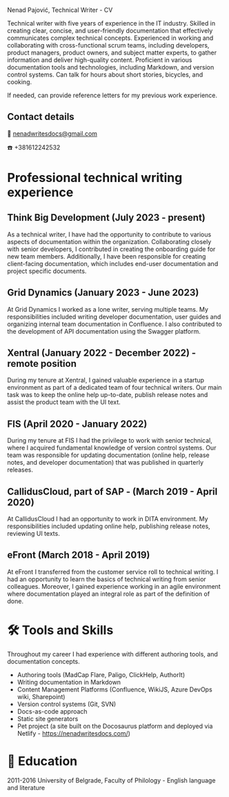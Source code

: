 Nenad Pajović, Technical Writer - CV

Technical writer with five years of experience in the IT industry. Skilled in creating clear, concise, and user-friendly documentation that effectively communicates complex technical concepts. Experienced in working and collaborating with cross-functional scrum teams, including developers, product managers, product owners, and subject matter experts, to gather information and deliver high-quality content. Proficient in various documentation tools and technologies, including Markdown, and version control systems. Can talk for hours about short stories, bicycles, and cooking. 

If needed, can provide reference letters for my previous work experience. 
## Contact details
:email: nenadwritesdocs@gmail.com

:phone: +381612242532

# Professional technical writing experience

## Think Big Development (July 2023 - present)

As a technical writer, I have had the opportunity to contribute to various aspects of documentation within the organization. Collaborating closely with senior developers, I contributed in creating the onboarding guide for new team members. Additionally, I have been responsible for creating client-facing documentation, which includes end-user documentation and project specific documents.

## Grid Dynamics (January 2023 - June 2023)

At Grid Dynamics I worked as a lone writer, serving multiple teams. My responsibilities included writing developer documentation, user guides and organizing internal team documentation in Confluence. I also  contributed to the development of API documentation using the Swagger platform.

## Xentral (January 2022 - December 2022) - remote position

During my tenure at Xentral, I gained valuable experience in a startup environment as part of a dedicated team of four technical writers. Our main task was to keep the online help up-to-date, publish release notes and assist the product team with the UI text.

## FIS (April 2020 - January 2022)

During my tenure at FIS I had the privilege to work with senior technical, where I acquired fundamental knowledge of version control systems. Our team was responsible for updating documentation (online help, release notes, and developer documentation) that was published in quarterly releases.

## CallidusCloud, part of SAP - (March 2019 - April 2020)

At CallidusCloud I had an opportunity to work in DITA environment. My responsibilities included updating online help, publishing release notes, reviewing UI texts.

## eFront (March 2018 - April 2019)

At eFront I transferred from the customer service roll to technical writing. I had an opportunity to learn the basics of technical writing from senior colleagues. Moreover, I gained experience working in an agile environment where documentation played an integral role as part of the definition of done.

# 🛠️ Tools and Skills

Throughout my career I had experience with different authoring tools, and documentation concepts.

- Authoring tools (MadCap Flare, Paligo, ClickHelp, AuthorIt)
- Writing documentation in Markdown
- Content Management Platforms (Confluence, WikiJS, Azure DevOps wiki, Sharepoint)
- Version control systems (Git, SVN)
- Docs-as-code approach
- Static site generators
- Pet project (a site built on the Docosaurus platform and deployed via Netlify - https://nenadwritesdocs.com/)

# 🏫 Education

2011-2016 University of Belgrade, Faculty of Philology - English language and literature